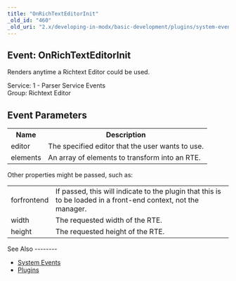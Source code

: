 ```yaml
---
title: "OnRichTextEditorInit"
_old_id: "460"
_old_uri: "2.x/developing-in-modx/basic-development/plugins/system-events/onrichtexteditorinit"
---
```


Event: OnRichTextEditorInit
---------------------------

Renders anytime a Richtext Editor could be used.

Service: 1 - Parser Service Events   
Group: Richtext Editor

Event Parameters
----------------

<table><tbody><tr><th>Name</th><th>Description</th></tr><tr><td>editor</td><td>The specified editor that the user wants to use.</td></tr><tr><td>elements</td><td>An array of elements to transform into an RTE.</td></tr></tbody></table>Other properties might be passed, such as:

<table><tbody><tr><td>forfrontend</td><td>If passed, this will indicate to the plugin that this is to be loaded in a front-end context, not the manager.</td></tr><tr><td>width</td><td>The requested width of the RTE.</td></tr><tr><td>height</td><td>The requested height of the RTE.</td></tr></tbody></table>See Also
--------

- [System Events](/revolution/2.x/developing-in-modx/basic-development/plugins/system-events "System Events")
- [Plugins](/revolution/2.x/developing-in-modx/basic-development/plugins "Plugins")